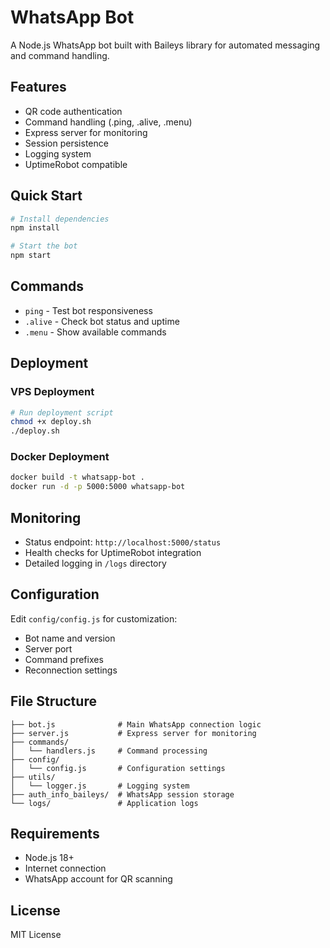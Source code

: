 # WhatsApp Bot

A Node.js WhatsApp bot built with Baileys library for automated messaging and command handling.

## Features

- QR code authentication
- Command handling (.ping, .alive, .menu)
- Express server for monitoring
- Session persistence
- Logging system
- UptimeRobot compatible

## Quick Start

```bash
# Install dependencies
npm install

# Start the bot
npm start
```

## Commands

- `ping` - Test bot responsiveness
- `.alive` - Check bot status and uptime
- `.menu` - Show available commands

## Deployment

### VPS Deployment
```bash
# Run deployment script
chmod +x deploy.sh
./deploy.sh
```

### Docker Deployment
```bash
docker build -t whatsapp-bot .
docker run -d -p 5000:5000 whatsapp-bot
```

## Monitoring

- Status endpoint: `http://localhost:5000/status`
- Health checks for UptimeRobot integration
- Detailed logging in `/logs` directory

## Configuration

Edit `config/config.js` for customization:
- Bot name and version
- Server port
- Command prefixes
- Reconnection settings

## File Structure

```
├── bot.js              # Main WhatsApp connection logic
├── server.js           # Express server for monitoring
├── commands/
│   └── handlers.js     # Command processing
├── config/
│   └── config.js       # Configuration settings
├── utils/
│   └── logger.js       # Logging system
├── auth_info_baileys/  # WhatsApp session storage
└── logs/               # Application logs
```

## Requirements

- Node.js 18+
- Internet connection
- WhatsApp account for QR scanning

## License

MIT License

